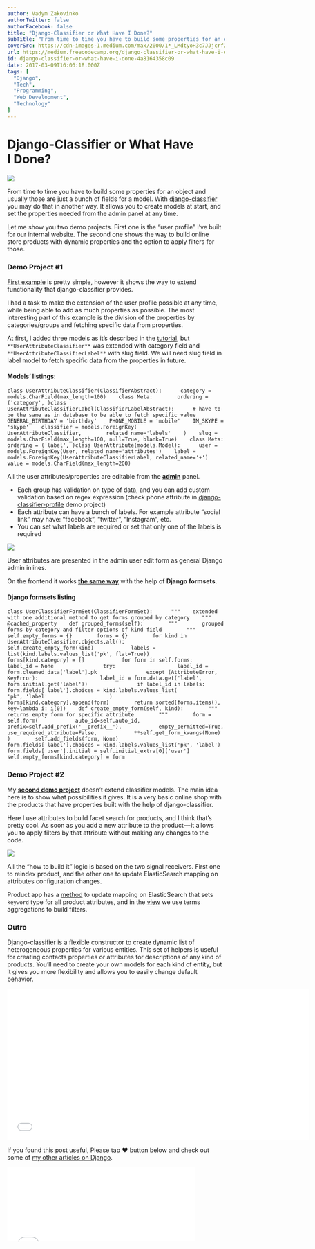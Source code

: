 ```yaml
---
author: Vadym Zakovinko
authorTwitter: false
authorFacebook: false
title: "Django-Classifier or What Have I Done?"
subTitle: "From time to time you have to build some properties for an object and usually those are just a bunch of fields for a model. With django-c..."
coverSrc: https://cdn-images-1.medium.com/max/2000/1*_LMdtyoH3c7JJjcrf2xVwA.png
url: https://medium.freecodecamp.org/django-classifier-or-what-have-i-done-4a8164358c09
id: django-classifier-or-what-have-i-done-4a8164358c09
date: 2017-03-09T16:06:18.000Z
tags: [
  "Django",
  "Tech",
  "Programming",
  "Web Development",
  "Technology"
]
---
```

# Django-Classifier or What Have I Done?







![](https://cdn-images-1.medium.com/max/2000/1*_LMdtyoH3c7JJjcrf2xVwA.png)







From time to time you have to build some properties for an object and usually those are just a bunch of fields for a model. With [django-classifier](https://github.com/django-stars/django-classifier) you may do that in another way. It allows you to create models at start, and set the properties needed from the admin panel at any time.

Let me show you two demo projects. First one is the “user profile” I’ve built for our internal website. The second one shows the way to build online store products with dynamic properties and the option to apply filters for those.

### Demo Project #1

[First example](https://github.com/django-stars/django-classifier-profile) is pretty simple, however it shows the way to extend functionality that django-classifier provides.

I had a task to make the extension of the user profile possible at any time, while being able to add as much properties as possible. The most interesting part of this example is the division of the properties by categories/groups and fetching specific data from properties.

At first, I added three models as it’s described in the [tutorial](https://django-classifier.readthedocs.io/en/latest/tutorial.html), but `**UserAttributeClassifier**` was extended with category field and `**UserAttributeClassifierLabel**` with slug field. We will need slug field in label model to fetch specific data from the properties in future.

#### **Models’ listings:**

    class UserAttributeClassifier(ClassifierAbstract):      category = models.CharField(max_length=100)    class Meta:        ordering = ('category', )class UserAttributeClassifierLabel(ClassifierLabelAbstract):      # have to be the same as in database to be able to fetch specific value    GENERAL_BIRTHDAY = 'birthday'    PHONE_MOBILE = 'mobile'    IM_SKYPE = 'skype'    classifier = models.ForeignKey(        UserAttributeClassifier,        related_name='labels'    )    slug = models.CharField(max_length=100, null=True, blank=True)    class Meta:        ordering = ('label', )class UserAttribute(models.Model):      user = models.ForeignKey(User, related_name='attributes')    label = models.ForeignKey(UserAttributeClassifierLabel, related_name='+')    value = models.CharField(max_length=200)

All the user attributes/properties are editable from the [**admin**](https://github.com/django-stars/django-classifier-profile/blob/master/django_classifier_profile/apps/account/admin.py#L35) panel.

*   Each group has validation on type of data, and you can add custom validation based on regex expression (check phone attribute in [django-classifier-profile](https://github.com/django-stars/django-classifier-profile) demo project)
*   Each attribute can have a bunch of labels. For example attribute “social link” may have: “facebook”, “twitter”, “Instagram”, etc.
*   You can set what labels are required or set that only one of the labels is required



![](https://cdn-images-1.medium.com/max/1600/0*nJTzMRpnuSAsMDWB.jpg)



User attributes are presented in the admin user edit form as general Django admin inlines.

On the frontend it works [**the same way**](https://github.com/django-stars/django-classifier-profile/blob/master/django_classifier_profile/apps/account/formsets.py#L7) with the help of **Django formsets**.

#### **Django formsets listing**

    class UserClassifierFormSet(ClassifierFormSet):      """    extended with one additional method to get forms grouped by category    """    @cached_property    def grouped_forms(self):        """        grouped forms by category and filter options of kind field        """        self.empty_forms = {}        forms = {}        for kind in UserAttributeClassifier.objects.all():            self.create_empty_form(kind)            labels = list(kind.labels.values_list('pk', flat=True))            forms[kind.category] = []            for form in self.forms:                label_id = None                try:                    label_id = form.cleaned_data['label'].pk                except (AttributeError, KeyError):                    label_id = form.data.get('label', form.initial.get('label'))                if label_id in labels:                    form.fields['label'].choices = kind.labels.values_list(                        'pk', 'label'                    )                    forms[kind.category].append(form)        return sorted(forms.items(), key=lambda i: i[0])    def create_empty_form(self, kind):        """        returns empty form for specific attribute        """        form = self.form(            auto_id=self.auto_id,            prefix=self.add_prefix('__prefix__'),            empty_permitted=True,            use_required_attribute=False,            **self.get_form_kwargs(None)        )        self.add_fields(form, None)        form.fields['label'].choices = kind.labels.values_list('pk', 'label')        form.fields['user'].initial = self.initial_extra[0]['user']        self.empty_forms[kind.category] = form

### Demo Project #2

My [**second demo project**](https://github.com/django-stars/django-classifier-shop) doesn’t extend classifier models. The main idea here is to show what possibilities it gives. It is a very basic online shop with the products that have properties built with the help of django-classifier.

Here I use attributes to build facet search for products, and I think that’s pretty cool. As soon as you add a new attribute to the product — it allows you to apply filters by that attribute without making any changes to the code.



![](https://cdn-images-1.medium.com/max/1600/0*qOWlx68bdXjLQ4zO.jpg)



All the “how to build it” logic is based on the two signal receivers. First one to reindex product, and the other one to update ElasticSearch mapping on attributes configuration changes.

Product app has a [method](https://github.com/django-stars/django-classifier-shop/blob/master/django_classifier_shop/apps/product/apps.py#L28) to update mapping on ElasticSearch that sets `keyword` type for all product attributes, and in the [view](https://github.com/django-stars/django-classifier-shop/blob/master/django_classifier_shop/apps/product/views.py#L43) we use terms aggregations to build filters.

### Outro

Django-classifier is a flexible constructor to create dynamic list of heterogeneous properties for various entities. This set of helpers is useful for creating contacts properties or attributes for descriptions of any kind of products. You’ll need to create your own models for each kind of entity, but it gives you more flexibility and allows you to easily change default behavior.





<iframe data-width="800" data-height="400" width="700" height="350" src="/media/b4ae24cdbd1266d527d99e3effc410b6?postId=4a8164358c09" data-media-id="b4ae24cdbd1266d527d99e3effc410b6" data-thumbnail="https://i.embed.ly/1/image?url=https%3A%2F%2Fupscri.be%2Fmedia%2Fform.jpg&amp;key=4fce0568f2ce49e8b54624ef71a8a5bd" allowfullscreen="" frameborder="0"></iframe>





If you found this post useful, Please tap ❤ button below and check out some of [my other articles on Django](http://djangostars.com/blog/django-classifier-or-what-have-i-done/).





<iframe data-width="435" data-height="172" width="435" height="172" src="/media/13d778b10c86aa8f6a3484c147a08423?postId=4a8164358c09" data-media-id="13d778b10c86aa8f6a3484c147a08423" data-thumbnail="https://i.embed.ly/1/image?url=https%3A%2F%2Fmedia.giphy.com%2Fmedia%2FxUPGcHUu2AbtRuhXri%2F200.gif&amp;key=4fce0568f2ce49e8b54624ef71a8a5bd" allowfullscreen="" frameborder="0"></iframe>












